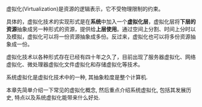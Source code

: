 虚拟化(Virtualization)是资源的逻辑表示，它不受物理限制的约束。

具体的，虚拟化技术的实现形式是在**系统**中加入一个**虚拟化层**，虚拟化层将**下层的资源**抽象成另一种形式的资源，提供给**上层使用**。通过空间上分割、时间上分时以及模拟，虚拟化可以将一份资源抽象成多份。反过来，虚拟化也可以将多份资源抽象成一份。

虚拟化技术以各种形式存在已经有四十年之久了，目前出现了服务器虚拟化、网络虚拟化、微处理器虚拟化文件虚拟化和存储虚拟化等技术。

系统虚拟化是虚拟化技术中的一种, 其抽象粒度是整个计算机. 

本章先简单介绍一下常见的虚拟化概念, 然后重点介绍系统虚拟化, 包括其发展历史, 特点以及系统虚拟化能带来什么好处.